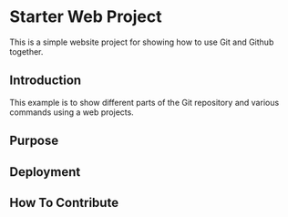 # Starter Web Project

This is a simple website project for showing how to use Git and Github together.

## Introduction

This example is to show different parts of the Git repository and various commands using a web projects.

## Purpose

## Deployment

## How To Contribute

